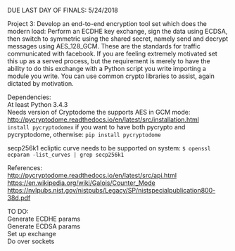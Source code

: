 DUE LAST DAY OF FINALS: 5/24/2018

Project 3: Develop an end-to-end encryption tool set which does the modern load:
Perform an ECDHE key exchange, sign the data using ECDSA, then switch to
symmetric using the shared secret, namely send and decrypt messages using
AES_128_GCM. These are the standards for traffic communicated with facebook. If
you are feeling extremely motivated set this up as a served process, but the
requirement is merely to have the ability to do this exchange with a Python
script you write importing a module you write. You can use common crypto
libraries to assist, again dictated by motivation.

Dependencies:  
At least Python 3.4.3  
Needs version of Cryptodome the supports AES in GCM mode: http://pycryptodome.readthedocs.io/en/latest/src/installation.html  
`install pycryptodomex` if you want to have both pycrypto and pycryptodome, otherwise: `pip install pycryptodome`  

secp256k1 ecliptic curve needs to be supported on system: `$ openssl ecparam -list_curves | grep secp256k1`  

References:  
http://pycryptodome.readthedocs.io/en/latest/src/api.html  
https://en.wikipedia.org/wiki/Galois/Counter_Mode  
https://nvlpubs.nist.gov/nistpubs/Legacy/SP/nistspecialpublication800-38d.pdf  

TO DO:  
Generate ECDHE params  
Generate ECDSA params  
Set up exchange  
Do over sockets  